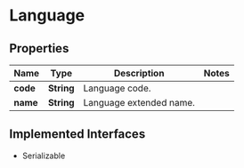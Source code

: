 

# Language


## Properties

Name | Type | Description | Notes
------------ | ------------- | ------------- | -------------
**code** | **String** | Language code. | 
**name** | **String** | Language extended name. | 


## Implemented Interfaces

* Serializable


